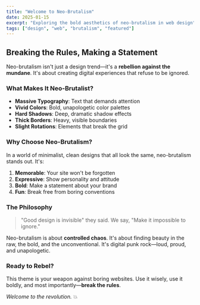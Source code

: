 ```yaml
---
title: "Welcome to Neo-Brutalism"
date: 2025-01-15
excerpt: "Exploring the bold aesthetics of neo-brutalism in web design"
tags: ["design", "web", "brutalism", "featured"]
---
```


## Breaking the Rules, Making a Statement

Neo-brutalism isn't just a design trend—it's a **rebellion against the mundane**. It's about creating digital experiences that refuse to be ignored.

### What Makes It Neo-Brutalist?

- **Massive Typography**: Text that demands attention
- **Vivid Colors**: Bold, unapologetic color palettes
- **Hard Shadows**: Deep, dramatic shadow effects
- **Thick Borders**: Heavy, visible boundaries
- **Slight Rotations**: Elements that break the grid

### Why Choose Neo-Brutalism?

In a world of minimalist, clean designs that all look the same, neo-brutalism stands out. It's:

1. **Memorable**: Your site won't be forgotten
2. **Expressive**: Show personality and attitude
3. **Bold**: Make a statement about your brand
4. **Fun**: Break free from boring conventions

### The Philosophy

> "Good design is invisible" they said. We say, "Make it impossible to ignore."

Neo-brutalism is about **controlled chaos**. It's about finding beauty in the raw, the bold, and the unconventional. It's digital punk rock—loud, proud, and unapologetic.

### Ready to Rebel?

This theme is your weapon against boring websites. Use it wisely, use it boldly, and most importantly—**break the rules**.

*Welcome to the revolution.* 💥